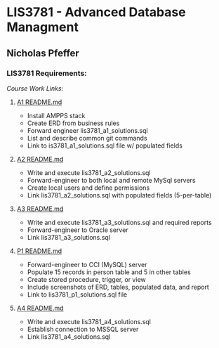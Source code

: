 # LIS3781 - Advanced Database Managment

## Nicholas Pfeffer

### LIS3781 Requirements:

_Course Work Links:_

1. [A1 README.md](a1/README.md "My A1 README.md file")

   - Install AMPPS stack
   - Create ERD from business rules
   - Forward engineer lis3781_a1_solutions.sql
   - List and describe common git commands
   - Link to is3781_a1_solutions.sql file w/ populated fields

2. [A2 README.md](a2/README.md "My A2 README.md file")

   - Write and execute lis3781_a2_solutions.sql
   - Forward-engineer to both local and remote MySql servers
   - Create local users and define permissions
   - Link lis3781_a2_solutions.sql with populated fields (5-per-table)

3. [A3 README.md](a3/README.md "My A3 README.md file")

   - Write and execute lis3781_a3_solutions.sql and required reports
   - Forward-engineer to Oracle server
   - Link lis3781_a3_solutions.sql

4. [P1 README.md](p1/README.md "My P1 README.md file")

   - Forward-engineer to CCI (MySQL) server
   - Populate 15 records in person table and 5 in other tables
   - Create stored procedure, trigger, or view
   - Include screenshots of ERD, tables, populated data, and report
   - Link to lis3781_p1_solutions.sql file

5. [A4 README.md](a4/README.md "My A4 README.md file")

   - Write and execute lis3781_a4_solutions.sql
   - Establish connection to MSSQL server
   - Link lis3781_a4_solutions.sql